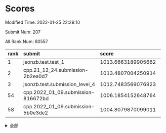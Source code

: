 # Scores

Modified Time: 2022-01-25 22:29:10

Submit Num: 207

All Rank Num: 80557

| rank |               submit               |       score        |       sigma        | pk_num |
| :--- | :--------------------------------- | :----------------- | :----------------- | :----- |
| 1    | jsonzb.test.test_1                 | 1013.6663189905662 | 0.8020102950540939 | 1561   |
| 2    | cpp.21_12_24.submission-2b2ea0d7   | 1013.4807004250914 | 0.8018947773516849 | 1559   |
| 3    | jsonzb.test.submission_level_4     | 1012.7483569076923 | 0.818271943398462  | 1555   |
| 54   | cpp.2022_01_09.submission-816672bd | 1006.1854152648764 | 0.7374588211524721 | 1562   |
| 58   | cpp.2022_01_09.submission-5b0e3de2 | 1004.8079870099011 | 0.7288871771452593 | 1556   |


<details>
<summary>全部</summary>

| rank |                 submit                 |       score        |       sigma        | pk_num |
| :--- | :------------------------------------- | :----------------- | :----------------- | :----- |
| 1    | jsonzb.test.test_1                     | 1013.6663189905662 | 0.8020102950540939 | 1561   |
| 2    | cpp.21_12_24.submission-2b2ea0d7       | 1013.4807004250914 | 0.8018947773516849 | 1559   |
| 3    | jsonzb.test.submission_level_4         | 1012.7483569076923 | 0.818271943398462  | 1555   |
| 4    | gobigger.level_3.submission_level_3_21 | 1011.7892242551465 | 0.7771230472982623 | 1560   |
| 5    | gobigger.level_3.submission_level_3_4  | 1011.7220391983136 | 0.7752977332309671 | 1560   |
| 6    | gobigger.level_3.submission_level_3_33 | 1011.413923007368  | 0.7716760701080361 | 1554   |
| 7    | gobigger.level_3.submission_level_3_5  | 1011.2789831972124 | 0.8000248987353575 | 1558   |
| 8    | gobigger.level_3.submission_level_3_27 | 1011.1761791027471 | 0.7854376920087052 | 1557   |
| 9    | gobigger.level_3.submission_level_3_14 | 1011.0117253079974 | 0.7437337048776976 | 1554   |
| 10   | gobigger.level_3.submission_level_3_35 | 1011.0065311796952 | 0.7630481872220268 | 1556   |
| 11   | gobigger.level_3.submission_level_3_13 | 1011.0054877924189 | 0.7625267102930653 | 1560   |
| 12   | gobigger.level_3.submission_level_3_30 | 1010.9861576280068 | 0.7952025254827573 | 1555   |
| 13   | gobigger.level_3.submission_level_3_18 | 1010.8244066254197 | 0.7670961628353578 | 1562   |
| 14   | gobigger.level_3.submission_level_3_9  | 1010.8004686272828 | 0.7894128423701449 | 1557   |
| 15   | gobigger.level_3.submission_level_3_26 | 1010.6748007124818 | 0.7516748220064933 | 1558   |
| 16   | gobigger.level_3.submission_level_3_40 | 1010.6643701028715 | 0.7868712915017768 | 1554   |
| 17   | gobigger.level_3.submission_level_3_42 | 1010.592659996448  | 0.7500127223305598 | 1553   |
| 18   | gobigger.level_3.submission_level_3_39 | 1010.5792066657555 | 0.7489401959280017 | 1554   |
| 19   | gobigger.level_3.submission_level_3_32 | 1010.5379144046973 | 0.7632009901079717 | 1554   |
| 20   | gobigger.level_3.submission_level_3_19 | 1010.5179096140153 | 0.7714439003720195 | 1557   |
| 21   | gobigger.level_3.submission_level_3_38 | 1010.4747249319587 | 0.7501832145825881 | 1558   |
| 22   | gobigger.level_3.submission_level_3_24 | 1010.4526217162878 | 0.7811465994140985 | 1556   |
| 23   | gobigger.level_3.submission_level_3_34 | 1010.444863584198  | 0.7838232567251125 | 1557   |
| 24   | gobigger.level_3.submission_level_3_6  | 1010.4307839712233 | 0.7581693295880337 | 1554   |
| 25   | gobigger.level_3.submission_level_3_3  | 1010.4116259123034 | 0.7537303284803393 | 1553   |
| 26   | gobigger.level_3.submission_level_3_12 | 1010.3410372730089 | 0.7706278987292029 | 1559   |
| 27   | gobigger.level_3.submission_level_3_16 | 1010.2935249679325 | 0.794019363722519  | 1556   |
| 28   | gobigger.level_3.submission_level_3_47 | 1010.2641436982486 | 0.7391659829164037 | 1556   |
| 29   | gobigger.level_3.submission_level_3_8  | 1010.248026542856  | 0.7634640079127514 | 1555   |
| 30   | gobigger.level_3.submission_level_3_25 | 1010.2228247703283 | 0.7526602204832358 | 1557   |
| 31   | gobigger.level_3.submission_level_3_29 | 1010.0830087128604 | 0.7704074124103859 | 1558   |
| 32   | gobigger.level_3.submission_level_3_41 | 1010.0632523140629 | 0.7683925508225785 | 1559   |
| 33   | gobigger.level_3.submission_level_3_43 | 1010.0566363799055 | 0.7484273957171104 | 1557   |
| 34   | gobigger.level_3.submission_level_3_31 | 1010.0090838071628 | 0.7746936335629216 | 1559   |
| 35   | gobigger.level_3.submission_level_3_37 | 1009.9218936791416 | 0.7510025940823613 | 1555   |
| 36   | gobigger.level_3.submission_level_3_10 | 1009.895281285358  | 0.7743037047885749 | 1555   |
| 37   | gobigger.level_3.submission_level_3_2  | 1009.8825804260915 | 0.7609455982336584 | 1552   |
| 38   | gobigger.level_3.submission_level_3_7  | 1009.8640859718513 | 0.7616953525798945 | 1556   |
| 39   | gobigger.level_3.submission_level_3_23 | 1009.6850888300672 | 0.74890244863921   | 1555   |
| 40   | gobigger.level_3.submission_level_3_49 | 1009.5479170621314 | 0.7363263027952813 | 1554   |
| 41   | gobigger.level_3.submission_level_3_46 | 1009.4555930514288 | 0.7242921758349734 | 1553   |
| 42   | gobigger.level_3.submission_level_3_1  | 1009.453365426418  | 0.762401297749606  | 1558   |
| 43   | gobigger.level_3.submission_level_3_36 | 1009.4287475753007 | 0.7651365816310067 | 1554   |
| 44   | gobigger.level_3.submission_level_3_45 | 1009.2647404730355 | 0.7387631497051463 | 1556   |
| 45   | gobigger.level_3.submission_level_3_44 | 1009.2394943518029 | 0.753046339710193  | 1557   |
| 46   | gobigger.level_3.submission_level_3_0  | 1009.1777513897005 | 0.7481699393445399 | 1560   |
| 47   | gobigger.level_3.submission_level_3_20 | 1009.1657025428692 | 0.7440888870740705 | 1560   |
| 48   | gobigger.level_3.submission_level_3_11 | 1009.0152528695402 | 0.7456315448351035 | 1556   |
| 49   | gobigger.level_3.submission_level_3_15 | 1008.9926968617754 | 0.7531333473702616 | 1555   |
| 50   | gobigger.level_3.submission_level_3_48 | 1008.9156646098749 | 0.7521553469795638 | 1562   |
| 51   | gobigger.level_3.submission_level_3_28 | 1008.6833771915856 | 0.7551865537869819 | 1559   |
| 52   | gobigger.level_3.submission_level_3_17 | 1008.491256090239  | 0.748511067640221  | 1557   |
| 53   | gobigger.level_3.submission_level_3_22 | 1008.1481140196262 | 0.7477266188480777 | 1559   |
| 54   | cpp.2022_01_09.submission-816672bd     | 1006.1854152648764 | 0.7374588211524721 | 1562   |
| 55   | gobigger.level_1.submission_level_1_36 | 1005.0289881975414 | 0.7257496281051268 | 1555   |
| 56   | gobigger.level_1.submission_level_1_19 | 1004.9487607712125 | 0.7176334922573423 | 1560   |
| 57   | gobigger.level_1.submission_level_1_40 | 1004.9394479355317 | 0.7228849714684151 | 1556   |
| 58   | cpp.2022_01_09.submission-5b0e3de2     | 1004.8079870099011 | 0.7288871771452593 | 1556   |
| 59   | gobigger.level_1.submission_level_1_3  | 1004.6019297650719 | 0.7361695542896817 | 1556   |
| 60   | gobigger.level_1.submission_level_1_46 | 1004.2714133992986 | 0.7150944480343335 | 1555   |
| 61   | gobigger.level_1.submission_level_1_25 | 1004.2702165576634 | 0.710555758794416  | 1548   |
| 62   | gobigger.level_1.submission_level_1_48 | 1004.0884367713398 | 0.7208701941366736 | 1555   |
| 63   | gobigger.level_1.submission_level_1_9  | 1004.0050008529155 | 0.725232049371668  | 1554   |
| 64   | gobigger.level_1.submission_level_1_22 | 1003.9720730564605 | 0.720771331963275  | 1556   |
| 65   | gobigger.level_1.submission_level_1_30 | 1003.9043722560272 | 0.7151907775217191 | 1558   |
| 66   | gobigger.level_1.submission_level_1_34 | 1003.8721703560209 | 0.7104784232823418 | 1557   |
| 67   | gobigger.level_1.submission_level_1_11 | 1003.7914908079601 | 0.7271111121332241 | 1561   |
| 68   | gobigger.level_1.submission_level_1_41 | 1003.7371617529004 | 0.7171671129411766 | 1559   |
| 69   | gobigger.level_1.submission_level_1_28 | 1003.6645318146743 | 0.7204053387196672 | 1555   |
| 70   | gobigger.level_1.submission_level_1_16 | 1003.5426604554901 | 0.7186573461272312 | 1557   |
| 71   | gobigger.level_1.submission_level_1_31 | 1003.5386540727752 | 0.7179498608587506 | 1557   |
| 72   | gobigger.level_1.submission_level_1_21 | 1003.52626513679   | 0.7315199777420434 | 1562   |
| 73   | gobigger.level_1.submission_level_1_42 | 1003.4476214647002 | 0.7117242917324079 | 1554   |
| 74   | gobigger.level_1.submission_level_1_49 | 1003.4375320495152 | 0.7288127944816994 | 1557   |
| 75   | gobigger.level_1.submission_level_1_0  | 1003.4114614713869 | 0.725014847093967  | 1558   |
| 76   | gobigger.level_1.submission_level_1_1  | 1003.3602780247525 | 0.7092679888426934 | 1556   |
| 77   | gobigger.level_1.submission_level_1_18 | 1003.3023844938319 | 0.7307677564575924 | 1556   |
| 78   | gobigger.level_1.submission_level_1_2  | 1003.2807133194971 | 0.7135318199014351 | 1553   |
| 79   | gobigger.level_1.submission_level_1_6  | 1003.2403764782761 | 0.7118053882394506 | 1557   |
| 80   | gobigger.level_1.submission_level_1_13 | 1003.2332428280268 | 0.7110039260949454 | 1555   |
| 81   | gobigger.level_1.submission_level_1_29 | 1003.2238037188292 | 0.7309898129579916 | 1557   |
| 82   | gobigger.level_1.submission_level_1_37 | 1003.2101451280543 | 0.7182718068194383 | 1559   |
| 83   | gobigger.level_1.submission_level_1_17 | 1003.1749446546032 | 0.7204368169923059 | 1563   |
| 84   | gobigger.level_1.submission_level_1_10 | 1003.1183861956256 | 0.717963989852935  | 1556   |
| 85   | gobigger.level_1.submission_level_1_4  | 1003.0508971354924 | 0.7109359782335433 | 1554   |
| 86   | gobigger.level_1.submission_level_1_32 | 1003.032335565414  | 0.7161546292310563 | 1557   |
| 87   | gobigger.level_1.submission_level_1_7  | 1003.0197387573639 | 0.7229441858017694 | 1557   |
| 88   | gobigger.level_1.submission_level_1_39 | 1002.9561932695826 | 0.722925398417991  | 1557   |
| 89   | gobigger.level_1.submission_level_1_14 | 1002.8515920395389 | 0.7140315180931474 | 1552   |
| 90   | gobigger.level_1.submission_level_1_27 | 1002.827592339675  | 0.7319510732478184 | 1561   |
| 91   | gobigger.level_1.submission_level_1_47 | 1002.8263785635305 | 0.7154144855045986 | 1560   |
| 92   | gobigger.level_1.submission_level_1_45 | 1002.8113331827236 | 0.7076572581239277 | 1558   |
| 93   | gobigger.level_1.submission_level_1_43 | 1002.7776196687262 | 0.7098693457578342 | 1559   |
| 94   | gobigger.level_1.submission_level_1_24 | 1002.7602120439992 | 0.7181496448049162 | 1555   |
| 95   | gobigger.level_1.submission_level_1_15 | 1002.7228907728215 | 0.7168038265114032 | 1554   |
| 96   | gobigger.level_1.submission_level_1_44 | 1002.6377416003361 | 0.715516230976239  | 1558   |
| 97   | gobigger.level_1.submission_level_1_33 | 1002.5390208053238 | 0.735513288377136  | 1559   |
| 98   | gobigger.level_1.submission_level_1_23 | 1002.4506201411762 | 0.7246323486437047 | 1558   |
| 99   | gobigger.level_1.submission_level_1_8  | 1002.4173662875799 | 0.7176237398377283 | 1554   |
| 100  | gobigger.level_1.submission_level_1_26 | 1002.3865766882939 | 0.7028388789053454 | 1559   |
| 101  | gobigger.level_1.submission_level_1_5  | 1002.3853495552845 | 0.7225182227683427 | 1556   |
| 102  | gobigger.level_1.submission_level_1_12 | 1002.2248214186761 | 0.7097331006292906 | 1552   |
| 103  | gobigger.level_1.submission_level_1_35 | 1002.0349707880016 | 0.7157226244928162 | 1559   |
| 104  | gobigger.level_1.submission_level_1_38 | 1001.4107133290801 | 0.7075680825929853 | 1556   |
| 105  | gobigger.level_1.submission_level_1_20 | 1001.388981610765  | 0.7080023845155088 | 1553   |
| 106  | gobigger.random.submission_random_26   | 997.130828679395   | 0.6979254464400751 | 1559   |
| 107  | gobigger.random.submission_random_28   | 997.0621720609997  | 0.7247976656860677 | 1554   |
| 108  | gobigger.random.submission_random_14   | 997.0299195513527  | 0.7132485541086917 | 1556   |
| 109  | gobigger.random.submission_random_20   | 996.9106796009944  | 0.7122331179429097 | 1558   |
| 110  | gobigger.random.submission_random_33   | 996.858912605467   | 0.7138324678576223 | 1553   |
| 111  | gobigger.random.submission_random_47   | 996.7403756103439  | 0.7130364483957241 | 1550   |
| 112  | gobigger.random.submission_random_9    | 996.6344228880415  | 0.7098807985825222 | 1554   |
| 113  | gobigger.random.submission_random_1    | 996.5909502415993  | 0.7226519685691093 | 1559   |
| 114  | gobigger.random.submission_random_12   | 996.5276098541565  | 0.7205249263280775 | 1558   |
| 115  | gobigger.random.submission_random_2    | 996.5190387779887  | 0.7044354365831522 | 1556   |
| 116  | gobigger.random.submission_random_42   | 996.4668865152335  | 0.7018787081834716 | 1557   |
| 117  | gobigger.random.submission_random_44   | 996.4039005358704  | 0.7090831089600393 | 1559   |
| 118  | gobigger.random.submission_random_29   | 996.2931459881883  | 0.7145103238677908 | 1553   |
| 119  | gobigger.random.submission_random_18   | 996.2437701413864  | 0.7077471234885313 | 1559   |
| 120  | gobigger.random.submission_random_6    | 996.2170646387059  | 0.7087576773769093 | 1555   |
| 121  | gobigger.random.submission_random_39   | 996.1031927018319  | 0.7068310668975686 | 1556   |
| 122  | gobigger.random.submission_random_24   | 996.0201004888966  | 0.7145968928507763 | 1551   |
| 123  | gobigger.random.submission_random_32   | 996.0127703892473  | 0.7205497468725118 | 1562   |
| 124  | gobigger.random.submission_random_7    | 995.9936536172605  | 0.7094247694108318 | 1561   |
| 125  | gobigger.random.submission_random_46   | 995.9836867832727  | 0.7133526234474397 | 1558   |
| 126  | gobigger.random.submission_random_19   | 995.9674522003866  | 0.7217590263322805 | 1558   |
| 127  | gobigger.random.submission_random_43   | 995.9224337518666  | 0.7238122734382474 | 1556   |
| 128  | gobigger.random.submission_random_40   | 995.8879845975707  | 0.700475642634562  | 1562   |
| 129  | gobigger.random.submission_random_23   | 995.8848972888127  | 0.7165369797098636 | 1560   |
| 130  | gobigger.random.submission_random_17   | 995.879292880339   | 0.7163307974394144 | 1556   |
| 131  | gobigger.random.submission_random_0    | 995.8251503658657  | 0.7122568131684965 | 1551   |
| 132  | gobigger.random.submission_random_49   | 995.7964437555315  | 0.7353487723216605 | 1558   |
| 133  | gobigger.random.submission_random_36   | 995.716896873182   | 0.7027387904163322 | 1555   |
| 134  | gobigger.random.submission_random_10   | 995.707625669323   | 0.7191027569470633 | 1556   |
| 135  | gobigger.random.submission_random_48   | 995.6648583359114  | 0.712081751232369  | 1558   |
| 136  | gobigger.random.submission_random_31   | 995.6237178965733  | 0.7177868493457511 | 1552   |
| 137  | gobigger.random.submission_random_45   | 995.5740071271715  | 0.7212669758187435 | 1559   |
| 138  | gobigger.random.submission_random_5    | 995.5620306269634  | 0.7159161944781788 | 1555   |
| 139  | gobigger.random.submission_random_34   | 995.559227557398   | 0.7187343455636723 | 1556   |
| 140  | gobigger.random.submission_random_35   | 995.5294155042399  | 0.7022022098856043 | 1555   |
| 141  | gobigger.random.submission_random_27   | 995.5273300297122  | 0.7094475998540621 | 1557   |
| 142  | gobigger.random.submission_random_11   | 995.5102993340972  | 0.7105096096400065 | 1556   |
| 143  | gobigger.random.submission_random_8    | 995.4816706410421  | 0.7001065734020241 | 1554   |
| 144  | gobigger.random.submission_random_30   | 995.4571059787344  | 0.7111115036019583 | 1557   |
| 145  | gobigger.random.submission_random_21   | 995.3764776290678  | 0.7126069745206594 | 1558   |
| 146  | gobigger.random.submission_random_3    | 995.2942140162907  | 0.7114352076836711 | 1561   |
| 147  | gobigger.random.submission_random_15   | 995.2724150710465  | 0.707713063957096  | 1558   |
| 148  | gobigger.random.submission_random_38   | 995.2599398843155  | 0.7041973748438604 | 1556   |
| 149  | gobigger.random.submission_random_37   | 995.21353640516    | 0.70687286223151   | 1559   |
| 150  | gobigger.random.submission_random_41   | 995.1253294172686  | 0.7211893504723007 | 1553   |
| 151  | gobigger.random.submission_random_16   | 994.7769902333259  | 0.7085417606067241 | 1561   |
| 152  | gobigger.random.submission_random_25   | 994.7661429963015  | 0.710679401831979  | 1563   |
| 153  | gobigger.random.submission_random_13   | 994.6967596883309  | 0.7230129004533226 | 1559   |
| 154  | gobigger.random.submission_random_4    | 994.6622712103189  | 0.7115448449742862 | 1560   |
| 155  | gobigger.random.submission_random_22   | 994.3361098316332  | 0.7200762999100113 | 1557   |
| 156  | gobigger.level_2.submission_level_2_28 | 994.2772573675376  | 0.7306258891705069 | 1561   |
| 157  | gobigger.level_2.submission_level_2_19 | 993.4014289661118  | 0.7479331333767396 | 1561   |
| 158  | gobigger.level_2.submission_level_2_30 | 993.2315826273408  | 0.7345660922583555 | 1558   |
| 159  | gobigger.level_2.submission_level_2_22 | 993.1688158978682  | 0.7455064321449522 | 1558   |
| 160  | gobigger.level_2.submission_level_2_2  | 993.1512910623547  | 0.7303298007554674 | 1563   |
| 161  | gobigger.level_2.submission_level_2_24 | 993.0076848517939  | 0.7402461744870573 | 1562   |
| 162  | gobigger.level_2.submission_level_2_43 | 992.9011141858696  | 0.7537558827269786 | 1554   |
| 163  | gobigger.level_2.submission_level_2_5  | 992.758961524571   | 0.741023608744121  | 1549   |
| 164  | gobigger.level_2.submission_level_2_0  | 992.6913257024268  | 0.7497038559192848 | 1559   |
| 165  | gobigger.level_2.submission_level_2_23 | 992.6301040413356  | 0.7456647814602023 | 1561   |
| 166  | gobigger.level_2.submission_level_2_45 | 992.5179599368405  | 0.7395400113533714 | 1563   |
| 167  | gobigger.level_2.submission_level_2_32 | 992.4510856482507  | 0.7311265576411008 | 1552   |
| 168  | gobigger.level_2.submission_level_2_26 | 992.3745045141037  | 0.7376399223099542 | 1556   |
| 169  | gobigger.level_2.submission_level_2_34 | 992.3187930675223  | 0.7468068986559007 | 1555   |
| 170  | gobigger.level_2.submission_level_2_13 | 992.3039507587317  | 0.7448071655096012 | 1556   |
| 171  | gobigger.level_2.submission_level_2_31 | 992.2988593078452  | 0.7486145824137466 | 1559   |
| 172  | gobigger.level_2.submission_level_2_10 | 992.2733210438881  | 0.7418083090057779 | 1557   |
| 173  | gobigger.level_2.submission_level_2_17 | 992.2068319655406  | 0.7435505336035325 | 1555   |
| 174  | gobigger.level_2.submission_level_2_44 | 992.1464304382044  | 0.7481130714837788 | 1553   |
| 175  | gobigger.level_2.submission_level_2_38 | 992.038668368313   | 0.7373591315176179 | 1559   |
| 176  | gobigger.level_2.submission_level_2_18 | 991.9832751364187  | 0.7387799819428827 | 1554   |
| 177  | gobigger.level_2.submission_level_2_14 | 991.9500155364657  | 0.7736176699574543 | 1555   |
| 178  | gobigger.level_2.submission_level_2_36 | 991.8549452737254  | 0.7580466823642111 | 1564   |
| 179  | gobigger.level_2.submission_level_2_21 | 991.838770054645   | 0.7643229902814217 | 1552   |
| 180  | gobigger.level_2.submission_level_2_9  | 991.8216524457342  | 0.7504178232103517 | 1555   |
| 181  | gobigger.level_2.submission_level_2_29 | 991.82035582419    | 0.7686558854828145 | 1553   |
| 182  | gobigger.level_2.submission_level_2_48 | 991.8024116193096  | 0.7473501809137114 | 1558   |
| 183  | gobigger.level_2.submission_level_2_27 | 991.6520242924572  | 0.7463757951333505 | 1554   |
| 184  | gobigger.level_2.submission_level_2_33 | 991.6288790617509  | 0.7642032097929016 | 1551   |
| 185  | gobigger.level_2.submission_level_2_25 | 991.5260071265344  | 0.7574884456304082 | 1558   |
| 186  | gobigger.level_2.submission_level_2_47 | 991.5065475725964  | 0.7575233834341567 | 1556   |
| 187  | gobigger.level_2.submission_level_2_3  | 991.4530264585765  | 0.7514724708872638 | 1552   |
| 188  | gobigger.level_2.submission_level_2_42 | 991.4235453467286  | 0.7547144622977651 | 1558   |
| 189  | gobigger.level_2.submission_level_2_4  | 991.4188288183102  | 0.7627406232520467 | 1555   |
| 190  | gobigger.level_2.submission_level_2_12 | 991.1910113822198  | 0.7449521254022917 | 1557   |
| 191  | gobigger.level_2.submission_level_2_41 | 991.1043206830168  | 0.7471341591906969 | 1558   |
| 192  | gobigger.level_2.submission_level_2_40 | 991.0873451428741  | 0.7410202802213441 | 1554   |
| 193  | gobigger.level_2.submission_level_2_20 | 991.0481416277265  | 0.7600935101065922 | 1558   |
| 194  | gobigger.level_2.submission_level_2_8  | 991.0101242345035  | 0.756595273463159  | 1560   |
| 195  | gobigger.level_2.submission_level_2_15 | 990.780684110873   | 0.759764186101905  | 1550   |
| 196  | gobigger.level_2.submission_level_2_49 | 990.767952165746   | 0.7708181022677008 | 1555   |
| 197  | gobigger.level_2.submission_level_2_11 | 990.7168385209366  | 0.7537467252141948 | 1560   |
| 198  | gobigger.level_2.submission_level_2_39 | 990.7052502262735  | 0.7466670407471709 | 1557   |
| 199  | gobigger.level_2.submission_level_2_46 | 990.701890710906   | 0.7485218205373201 | 1556   |
| 200  | gobigger.level_2.submission_level_2_16 | 990.6619139120552  | 0.7476403218648872 | 1554   |
| 201  | gobigger.level_2.submission_level_2_37 | 990.6298586759498  | 0.7611159868508606 | 1558   |
| 202  | gobigger.level_2.submission_level_2_7  | 990.5803111522683  | 0.770053724614701  | 1561   |
| 203  | gobigger.level_2.submission_level_2_1  | 990.428140819501   | 0.7753079669388181 | 1554   |
| 204  | gobigger.level_2.submission_level_2_35 | 990.1696946704939  | 0.784138693068674  | 1558   |
| 205  | gobigger.level_2.submission_level_2_6  | 989.7113672996012  | 0.7477395411078023 | 1553   |
| 206  | gobigger.none.submission_none_1        | 976.391807564428   | 1.4103116374351137 | 1551   |
| 207  | gobigger.none.submission_none_0        | 975.6536486890521  | 1.3892154824677385 | 1554   |

</details>